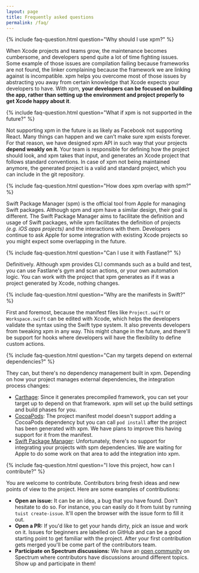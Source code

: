 ```yaml
---
layout: page
title: Frequently asked questions
permalink: /faq/
---
```


{% include faq-question.html question="Why should I use xpm?" %}

When Xcode projects and teams grow, the maintenance becomes cumbersome, and developers spend quite a lot of time fighting issues. Some example of those issues are compilation failing because frameworks are not found, the linker complaining because the framework we are linking against is incompatible. xpm helps you overcome most of those issues by abstracting you away from certain knowledge that Xcode expects your developers to have. With xpm, **your developers can be focused on building the app, rather than setting up the environment and project properly to get Xcode happy about it**.

{% include faq-question.html question="What if xpm is not supported in the future?" %}

Not supporting xpm in the future is as likely as Facebook not supporting React. Many things can happen and we can't make sure xpm exists forever. For that reason, we have designed xpm API in such way that your projects **depend weakly on it**. Your team is responsible for defining how the project should look, and xpm takes that input, and generates an Xcode project that follows standard conventions. In case of xpm not being maintained anymore, the generated project is a valid and standard project, which you can include in the git repository.

{% include faq-question.html question="How does xpm overlap with spm?" %}

Swift Package Manager (spm) is the official tool from Apple for managing Swift packages. Although spm and xpm have a similar design, their goal is different. The Swift Package Manager aims to facilitate the definition and usage of Swift packages, while xpm facilitates the definition of projects _(e.g. iOS apps projects)_ and the interactions with them. Developers continue to ask Apple for some integration with existing Xcode projects so you might expect some overlapping in the future.

{% include faq-question.html question="Can I use it with Fastlane?" %}

Definitively. Although xpm provides CLI commands such as a build and test, you can use Fastlane's gym and scan actions, or your own automation logic. You can work with the project that xpm generates as if it was a project generated by Xcode, nothing changes.

{% include faq-question.html question="Why are the manifests in Swift?" %}

First and foremost, because the manifest files like `Project.swift` or `Workspace.swift` can be edited with Xcode, which helps the developers validate the syntax using the Swift type system. It also prevents developers from tweaking xpm in any way. This might change in the future, and there'll be support for hooks where developers will have the flexibility to define custom actions.

{% include faq-question.html question="Can my targets depend on external dependencies?" %}

They can, but there's no dependency management built in xpm. Depending on how your project manages external dependencies, the integration process changes:

- [Carthage](https://github.com/carthage/carthage): Since it generates precompiled framework, you can set your target up to depend on that framework. xpm will set up the build settings and build phases for you.
- [CocoaPods](https://cocoapods.org): The project manifest model doesn't support adding a CocoaPods dependency but you can call `pod install` after the project has been generated with xpm. We have plans to improve this having support for it from the manifest.
- [Swift Package Manager](https://swift.org/package-manager/): Unfortunately, there's no support for integrating your projects with spm dependencies. We are waiting for Apple to do some work on that area to add the integration into xpm.

{% include faq-question.html question="I love this project, how can I contribute?" %}

You are welcome to contribute. Contributors bring fresh ideas and new points of view to the project. Here are some examples of contributions:

- **Open an issue:** It can be an idea, a bug that you have found. Don't hesitate to do so. For instance, you can easily do it from tuist by running `tuist create-issue`. It'll open the browser with the issue form to fill it out.
- **Open a PR:** If you'd like to get your hands dirty, pick an issue and work on it. Issues for beginners are labelled on GitHub and can be a good starting point to get familiar with the project. After your first contribution gets merged you'll be come part of the contributors team.
- **Participate on Spectrum discussions:** We have an [open community]({{site.urls.spectrum}}) on Spectrum where contributors have discussions around different topics. Show up and participate in them!
